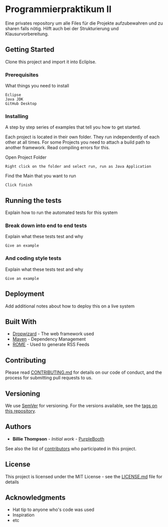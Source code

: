 # Programmierpraktikum II

Eine privates repository um alle Files für die Projekte aufzubewahren und zu sharen falls nötig. Hilft auch bei der Strukturierung und Klausurvorbereitung.

## Getting Started

Clone this project and import it into Ecliplse. 

### Prerequisites

What things you need to install

```
Eclipse
Java JDK
GitHub Desktop
```

### Installing

A step by step series of examples that tell you how to get started.

Each project is located in their own folder. They run independently of each other at all times. For some Projects you need to attach a build path to another framework. Read compiling errors for this.

Open Project Folder

```
Right click on the folder and select run, run as Java Application
```

Find the Main that you want to run

```
Click finish
```


## Running the tests

Explain how to run the automated tests for this system

### Break down into end to end tests

Explain what these tests test and why

```
Give an example
```

### And coding style tests

Explain what these tests test and why

```
Give an example
```

## Deployment

Add additional notes about how to deploy this on a live system

## Built With

* [Dropwizard](http://www.dropwizard.io/1.0.2/docs/) - The web framework used
* [Maven](https://maven.apache.org/) - Dependency Management
* [ROME](https://rometools.github.io/rome/) - Used to generate RSS Feeds

## Contributing

Please read [CONTRIBUTING.md](https://gist.github.com/PurpleBooth/b24679402957c63ec426) for details on our code of conduct, and the process for submitting pull requests to us.

## Versioning

We use [SemVer](http://semver.org/) for versioning. For the versions available, see the [tags on this repository](https://github.com/your/project/tags). 

## Authors

* **Billie Thompson** - *Initial work* - [PurpleBooth](https://github.com/PurpleBooth)

See also the list of [contributors](https://github.com/your/project/contributors) who participated in this project.

## License

This project is licensed under the MIT License - see the [LICENSE.md](LICENSE.md) file for details

## Acknowledgments

* Hat tip to anyone who's code was used
* Inspiration
* etc
